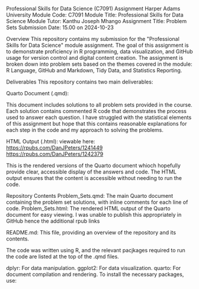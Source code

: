 Professional Skills for Data Science (C7091) Assignment
Harper Adams University
Module Code: C7091
Module Title: Professional Skills for Data Science
Module Tutor: Kanthu Joseph Mhango
Assignment Title: Problem Sets
Submission Date: 15.00 on 2024-10-23

Overview
This repository contains my submission for the "Professional Skills for Data Science" module assignment. The goal of this assignment is to demonstrate proficiency in R programming, data visualization, and GitHub usage for version control and digital content creation. The assignment is broken down into problem sets based on the themes covered in the module: R Language, GitHub and Markdown, Tidy Data, and Statistics Reporting.

Deliverables
This repository contains two main deliverables:

Quarto Document (.qmd):

This document includes solutions to all problem sets provided in the course.
Each solution contains commented R code that demonstrates the process used to answer each question.
I have struggled with the statistical elements of this assignment but hope that this contains reasonable explanations for each step in the code and my approach to solving the problems.

HTML Output (.html): viewable here: 
https://rpubs.com/DanJPeters/1241449
https://rpubs.com/DanJPeters/1242379

This is the rendered versions of the Quarto document whioch hopefully provide clear, accessible display of the answers and code.
The HTML output ensures that the content is accessible without needing to run the code.

Repository Contents
Problem_Sets.qmd: The main Quarto document containing the problem set solutions, with inline comments for each line of code.
Problem_Sets.html: The rendered HTML output of the Quarto document for easy viewing. I was unable to publish this appropriately in GitHub hence the additional rpub links

README.md: This file, providing an overview of the repository and its contents.

The code was written using R, and the relevant pacjkages required to run the code are listed at the top of the .qmd files.

dplyr: For data manipulation.
ggplot2: For data visualization.
quarto: For document compilation and rendering.
To install the necessary packages, use:


